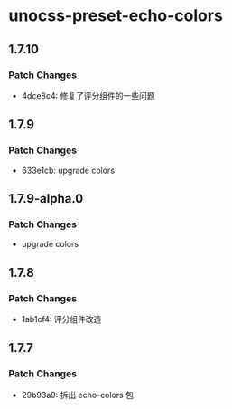 # unocss-preset-echo-colors

## 1.7.10

### Patch Changes

- 4dce8c4: 修复了评分组件的一些问题

## 1.7.9

### Patch Changes

- 633e1cb: upgrade colors

## 1.7.9-alpha.0

### Patch Changes

- upgrade colors

## 1.7.8

### Patch Changes

- 1ab1cf4: 评分组件改造

## 1.7.7

### Patch Changes

- 29b93a9: 拆出 echo-colors 包

